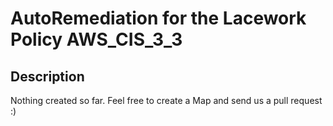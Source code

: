 # AutoRemediation for the Lacework Policy AWS_CIS_3_3

## Description
Nothing created so far. Feel free to create a Map and send us a pull request :)
